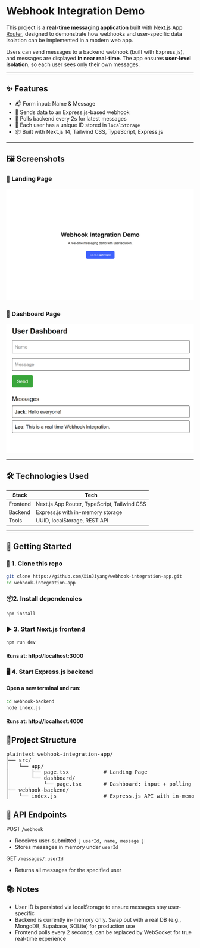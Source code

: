 # Webhook Integration Demo

This project is a **real-time messaging application** built with [Next.js App Router](https://nextjs.org/docs/app), designed to demonstrate how webhooks and user-specific data isolation can be implemented in a modern web app.

Users can send messages to a backend webhook (built with Express.js), and messages are displayed **in near real-time**. The app ensures **user-level isolation**, so each user sees only their own messages.

---

## ✨ Features

- 📬 Form input: Name & Message
- 🔗 Sends data to an Express.js-based webhook
- 📡 Polls backend every 2s for latest messages
- 🔐 Each user has a unique ID stored in `localStorage`
- 📦 Built with Next.js 14, Tailwind CSS, TypeScript, Express.js

---

## 🖼️ Screenshots

### 🔹 Landing Page

![Landing Page Screenshot](public/screenshot-landing.jpg)

### 🔹 Dashboard Page

![Dashboard Screenshot](public/screenshot-dashboard.jpg)

---

## 🛠️ Technologies Used

| Stack | Tech |
|-------|------|
| Frontend | Next.js App Router, TypeScript, Tailwind CSS |
| Backend | Express.js with in-memory storage |
| Tools | UUID, localStorage, REST API |

---

## 🚀 Getting Started

### 🔧 1. Clone this repo

```bash
git clone https://github.com/XinJiyang/webhook-integration-app.git
cd webhook-integration-app
```

### 📦2. Install dependencies

```bash
npm install
```

### ▶️ 3. Start Next.js frontend

```bash
npm run dev
```
#### Runs at: http://localhost:3000

### 🖥️ 4. Start Express.js backend
#### Open a new terminal and run:

```bash
cd webhook-backend
node index.js
```
#### Runs at: http://localhost:4000

## 🌳Project Structure
<pre lang="markdown">plaintext webhook-integration-app/
├── src/
│   └── app/
│       ├── page.tsx           # Landing Page
│       └── dashboard/
│           └── page.tsx       # Dashboard: input + polling view
├── webhook-backend/
│   └── index.js               # Express.js API with in-memory store
</pre>

## 🔌 API Endpoints

POST `/webhook`
- Receives user-submitted `{ userId, name, message }`
- Stores messages in memory under `userId`

GET `/messages/:userId`
- Returns all messages for the specified user

## 📚 Notes

- User ID is persisted via localStorage to ensure messages stay user-specific
- Backend is currently in-memory only. Swap out with a real DB (e.g., MongoDB, Supabase, SQLite) for production use
- Frontend polls every 2 seconds; can be replaced by WebSocket for true real-time experience